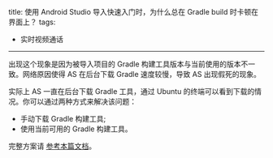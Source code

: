 title: 使用 Android Studio 导入快速入门时，为什么总在 Gradle build 时卡顿在界面上？
tags:
- 实时视频通话
---
出现这个现象是因为被导入项目的 Gradle 构建工具版本与当前使用的版本不一致。网络原因使得 AS 在后台下载 Gradle 速度较慢，导致 AS 出现假死的现象。

实际上 AS 一直在后台下载 Gradle 工具，通过 Ubuntu 的终端可以看到下载的情况。你可以通过两种方式来解决该问题：

- 手动下载 Gradle 构建工具;
- 使用当前可用的 Gradle 构建工具。

完整方案请 [参考本篇文档](https://github.com/WildDogTeam/wilddog-doc2/blob/master/Android%20Studio%20Gradle%20%E9%85%8D%E7%BD%AE%E8%A7%A3%E5%86%B3%E6%96%B9%E6%A1%88.md)。
